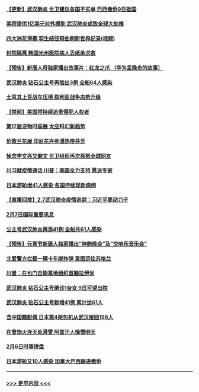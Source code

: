 #### [【更新】武汉肺炎 世卫建议各国不买单 巴西撤侨9日抵国](../pages/prog202/a102770740.md?t=02081502) 
#### [美将提供1亿美元对外援助 武汉肺炎或致全球大劫难](../pages/prog202/a102772361.md?t=02081502) 
#### [四大洲花滑赛 羽生结弦短曲刷新世界纪录(视频)](../pages/prog202/a102772341.md?t=02081502) 
#### [封院隔离 韩国光州医院病人丢纸条求救](../pages/prog202/a102772282.md?t=02081502) 
#### [【预告】新唐人将独家播出故事片：红龙之爪 （华为孟晚舟的故事）](../pages/prog202/a102767728.md?t=02081502) 
#### [武汉肺炎 钻石公主号再验出3例 全船64人感染](../pages/prog202/a102771726.md?t=02081502) 
#### [土耳其上百战车压境 叙利亚战争态势升级](../pages/prog202/a102772132.md?t=02081502) 
#### [【禁闻】美国将持续追责侵犯人权者](../pages/prog202/a102772042.md?t=02081502) 
#### [第17届宠物时装展 太空科幻新趋势](../pages/prog202/a102772033.md?t=02081502) 
#### [伦敦兰花展 印尼花卉弥漫热带芬芳](../pages/prog202/a102772026.md?t=02081502) 
#### [悼念李文亮又删文 世卫组织再次惹怒全球网友](../pages/prog202/a102771968.md?t=02081502) 
#### [川习就疫情通话 川普：美国全力支持 愿派专家](../pages/prog202/a102771930.md?t=02081502) 
#### [日本游轮增41人感染 各国持续现新病例](../pages/prog202/a102771912.md?t=02081502) 
#### [【直播回放】2.7武汉肺炎疫情追踪：习近平要动刀子](../pages/prog202/a102771649.md?t=02081502) 
#### [2月7日国际重要讯息](../pages/prog202/a102771747.md?t=02081502) 
#### [公主号武汉肺炎再添41例 全船共61人感染](../pages/prog202/a102771703.md?t=02081502) 
#### [【预告】元宵节新唐人独家播出“神韵晚会”及“交响乐音乐会”](../pages/prog202/a102767674.md?t=02081502) 
#### [北爱警方拦截一辆卡车绑炸弹 意图运往苏格兰](../pages/prog202/a102771609.md?t=02081502) 
#### [川普：在也门击毙基地组织首脑拉伊米](../pages/prog202/a102771528.md?t=02081502) 
#### [武汉肺炎 钻石公主号确诊1台女 9日可望出院](../pages/prog202/a102771518.md?t=02081502) 
#### [武汉肺炎 钻石公主号新增41例 累计达61人](../pages/prog202/a102771486.md?t=02081502) 
#### [含中国籍配偶 日本第4架包机从武汉接回198人](../pages/prog202/a102771472.md?t=02081502) 
#### [在曾炮火连天处滑雪 阿富汗人憧憬明天](../pages/prog202/a102771290.md?t=02081502) 
#### [2月6日时事拼盘](../pages/prog202/a102771225.md?t=02081502) 
#### [日本游轮又10人感染 加拿大巴西跟进撤侨](../pages/prog202/a102771084.md?t=02081502) 

----
#### [ >>> 更早内容 <<< ](../indexes/prog202-earlier.md)
